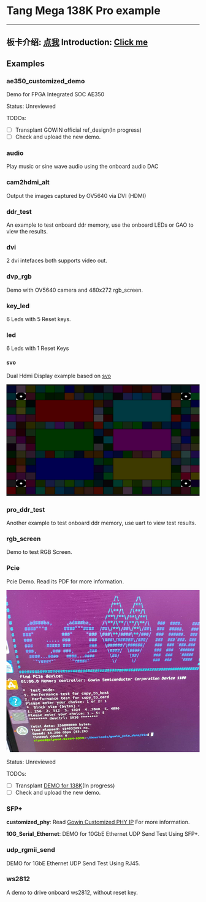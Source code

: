 # Tang Mega 138K Pro example

---
板卡介绍: [点我](https://wiki.sipeed.com/hardware/zh/tang/tang-mega-138k/mega-138k.html)
Introduction: [Click me](https://wiki.sipeed.com/hardware/en/tang/tang-mega-138k/mega-138k.html)
---

## Examples

### ae350_customized_demo

Demo for FPGA Integrated SOC AE350

Status: Unreviewed

TODOs:

- [ ] Transplant GOWIN official ref_design(In progress)
- [ ] Check and upload the new demo.

### audio

Play music or sine wave audio using the onboard audio DAC

### cam2hdmi_alt

Output the images captured by OV5640 via DVI (HDMI)

### ddr_test

An example to test onboard ddr memory, use the onboard LEDs or GAO to view the results.

### dvi

2 dvi intefaces both supports video out.

### dvp_rgb

Demo with OV5640 camera and 480x272 rgb_screen.

### key_led

6 Leds with 5 Reset keys.

### led

6 Leds with 1 Reset Keys

#### svo

Dual Hdmi Display example based on [svo](https://github.com/cliffordwolf/SimpleVOut)

![svo_example](./.assets/svo_example.png)

### pro_ddr_test

Another example to test onboard ddr memory, use uart to view test results.

### rgb_screen

Demo to test RGB Screen.

### Pcie

Pcie Demo. Read its PDF for more information.

![pcie_speed_demo](./.assets/pcie_speed_demo.png)

Status: Unreviewed

TODOs:
- [ ] Transplant [DEMO for 138K](https://github.com/sipeed/TangMega-138K-example/tree/main/pcie_dma_demo)(In progress)
- [ ] Check and upload the new demo.

### SFP+

**customized_phy**: Read [Gowin Customized PHY IP](sfp+/docs/IPUG1024-1.5E.pdf) For more information.

**10G_Serial_Ethernet**: DEMO for 10GbE Ethernet UDP Send Test Using SFP+.

### udp_rgmii_send

DEMO for 1GbE Ethernet UDP Send Test Using RJ45.

### ws2812

A demo to drive onboard ws2812, without reset key.